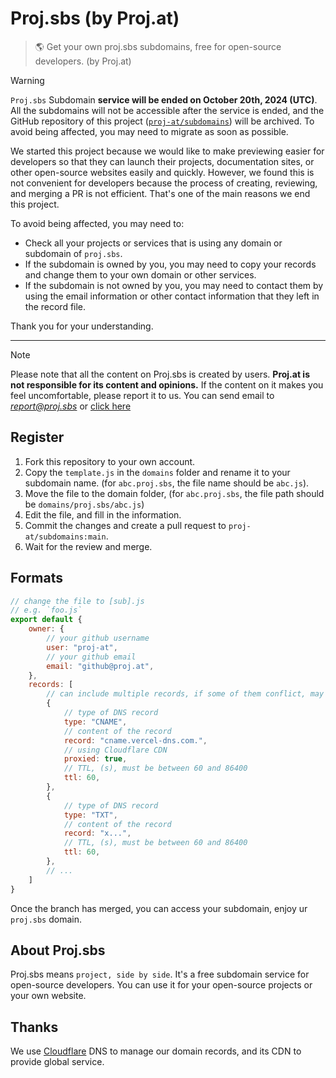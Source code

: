 # Proj.sbs (by Proj.at)

> 🌎 Get your own proj.sbs subdomains, free for open-source developers. (by Proj.at)

> [!WARNING]
> `Proj.sbs` Subdomain **service will be ended on October 20th, 2024 (UTC)**. All the subdomains will not be accessible after the service is ended, and the GitHub repository of this project ([`proj-at/subdomains`](https://github.com/proj-at/subdomains)) will be archived. To avoid being affected, you may need to migrate as soon as possible.
> 
> We started this project because we would like to make previewing easier for developers so that they can launch their projects, documentation sites, or other open-source websites easily and quickly. However, we found this is not convenient for developers because the process of creating, reviewing, and merging a PR is not efficient. That's one of the main reasons we end this project.
> 
> To avoid being affected, you may need to:
> - Check all your projects or services that is using any domain or subdomain of `proj.sbs`.
> - If the subdomain is owned by you, you may need to copy your records and change them to your own domain or other services.
> - If the subdomain is not owned by you, you may need to contact them by using the email information or other contact information that they left in the record file.
>
> Thank you for your understanding.


---


> [!NOTE]  
> Please note that all the content on Proj.sbs is created by users. **Proj.at is not responsible for its content and opinions.** If the content on it makes you feel uncomfortable, please report it to us. You can send email to *report@proj.sbs* or [click here](https://github.com/proj-at/subdomains/issues/new?assignees=&labels=report&projects=&template=report.md&title=Report)


## Register

1. Fork this repository to your own account.
2. Copy the `template.js` in the `domains` folder and rename it to your subdomain name. (for `abc.proj.sbs`, the file name should be `abc.js`).
3. Move the file to the domain folder, (for `abc.proj.sbs`, the file path should be `domains/proj.sbs/abc.js`) 
4. Edit the file, and fill in the information.
5. Commit the changes and create a pull request to `proj-at/subdomains:main`.
6. Wait for the review and merge.

## Formats

```js
// change the file to [sub].js
// e.g. `foo.js`
export default {
    owner: {
        // your github username
        user: "proj-at",
        // your github email
        email: "github@proj.at",
    },
    records: [
        // can include multiple records, if some of them conflict, may be overwritten
        {
            // type of DNS record
            type: "CNAME",
            // content of the record
            record: "cname.vercel-dns.com.",
            // using Cloudflare CDN
            proxied: true,
            // TTL, (s), must be between 60 and 86400
            ttl: 60,
        },
        {
            // type of DNS record
            type: "TXT",
            // content of the record
            record: "x...",
            // TTL, (s), must be between 60 and 86400
            ttl: 60,
        },
        // ...
    ]
}
```

Once the branch has merged, you can access your subdomain, enjoy ur `proj.sbs` domain.

## About Proj.sbs

Proj.sbs means `project, side by side`. It's a free subdomain service for open-source developers. You can use it for your open-source projects or your own website.



## Thanks

We use [Cloudflare](https://www.cloudflare.com/) DNS to manage our domain records, and its CDN to provide global service.
